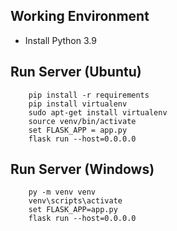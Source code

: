 ## Working Environment 
 - Install Python 3.9
## Run Server (Ubuntu)
```
    pip install -r requirements
    pip install virtualenv
    sudo apt-get install virtualenv
    source venv/bin/activate
    set FLASK_APP = app.py
    flask run --host=0.0.0.0
```

## Run Server (Windows)
```
    py -m venv venv
    venv\scripts\activate
    set FLASK_APP=app.py
    flask run --host=0.0.0.0
```

